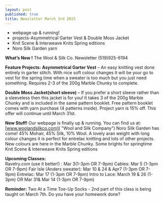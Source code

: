 ```yaml
---
layout: post
published: true
title: Newsletter March 3rd 2015
---
```


- webpage up & running!
- projects-Asymmetrical Garter Vest & Double Moss Jacket 
- Knit Scene & Interweave Knits Spring editions
- Noro Silk Garden yarn

**What’s New !**
The Wool & Silk Co. Newsletter  (519)925-6194

**Feature Projects:**
**Asymmetrical Garter Vest** – An easy knitting vest done entirely in garter stitch.  With nice soft colour changes it will be your go to vest for the spring time when a sweater is too much but you just need something. Requires 2-3 of  the 200g Marble Chunky to complete. 

**Double Moss Jacket(short sleeve)** – If you prefer a short sleeve rather than a sleeveless then this jacket is for you!  It takes 3 of the 200g Marble Chunky
and is included in the same pattern booklet.
Free pattern booklet comes with yarn purchase (4 patterns inside).  Project yarn is 15% off.  This offer will continue until March 31st.

**New Stuff!**
Our webpage is finally up & running. You can find us at:
       [www.woolandsilkco.com]( "Wool and Silk Company")
Noro Silk Garden has come!  45% Mohair, 45% Silk, 10% Wool.  A lovely aran weight 
     with long colour changes it is perfect for entrelac knitting and lots of other projects.
New colours are here in the Marble Chunky. Some brights for springtime
Knit Scene & Interweave Knits Spring editions

**Upcoming Classes:**  
Ravelry.com (use it better!) : Mar 3(1-3pm OR 7-9pm)
Cables: Mar 5 (1-3pm  OR  7-9pm)
Fair Isle (Anders sweater): Mar 10 & 24 & Apr7 (1-3pm  OR 7-9pm)
Entrelac: Mar 17 (1-3pm OR 7-9pm)
Intro to Lace: March 19 & 26 (1-3pm)  OR  Mar 31& Mar 14 (1-3pm OR 7-9pm)

**Reminder:**  Two At a Time Toe-Up Socks  - 2nd part of this class is being taught on March 7th.  Do you have your homework done?